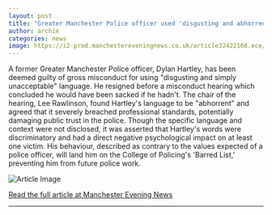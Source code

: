 ```yaml
---
layout: post
title: "Greater Manchester Police officer used 'disgusting and abhorrent' language"
author: archie
categories: news
image: https://i2-prod.manchestereveningnews.co.uk/article32422168.ece/ALTERNATES/s1200/0_Greater-Manchester-Police.jpg
---
```

A former Greater Manchester Police officer, Dylan Hartley, has been deemed guilty of gross misconduct for using "disgusting and simply unacceptable" language. He resigned before a misconduct hearing which concluded he would have been sacked if he hadn't. The chair of the hearing, Lee Rawlinson, found Hartley's language to be "abhorrent" and agreed that it severely breached professional standards, potentially damaging public trust in the police. Though the specific language and context were not disclosed, it was asserted that Hartley's words were discriminatory and had a direct negative psychological impact on at least one victim. His behaviour, described as contrary to the values expected of a police officer, will land him on the College of Policing's 'Barred List,' preventing him from future police work.

![Article Image](https://i2-prod.manchestereveningnews.co.uk/article32422168.ece/ALTERNATES/s1200/0_Greater-Manchester-Police.jpg)

[Read the full article at Manchester Evening News](https://www.manchestereveningnews.co.uk/news/greater-manchester-news/greater-manchester-police-officer-used-32420672)

---
